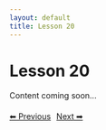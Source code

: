 ```yaml
---
layout: default
title: Lesson 20
---
```


# Lesson 20

Content coming soon...

<div style="margin-top: 20px;">
<a href="/docs/intermediate/Lessons/lesson_19.html" style="margin-right: 10px;">⬅ Previous</a><a href="/docs/intermediate/Lessons/lesson_21.html">Next ➡</a>
</div>
